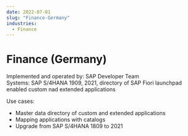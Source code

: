 ```yaml
---
date: 2022-07-01
slug: "Finance-Germany"
industries:
  - Finance
---
```

# Finance (Germany)

Implemented and operated by: SAP Developer Team<br>
Systems: SAP S/4HANA 1909, 2021, directory of SAP Fiori launchpad enabled custom nad extended applications

<!-- more -->

Use cases: 

- Master data directory of custom and extended  applications 
- Mapping applications with catalogs
- Upgrade from SAP S/4HANA 1809 to 2021